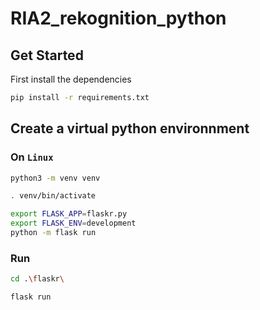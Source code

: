 # RIA2_rekognition_python

## Get Started 

First install the dependencies
```sh
pip install -r requirements.txt
```

## Create a virtual python environnment

### On ``Linux``

```sh
python3 -m venv venv

. venv/bin/activate

export FLASK_APP=flaskr.py
export FLASK_ENV=development
python -m flask run
```

### Run

```sh
cd .\flaskr\

flask run
```
